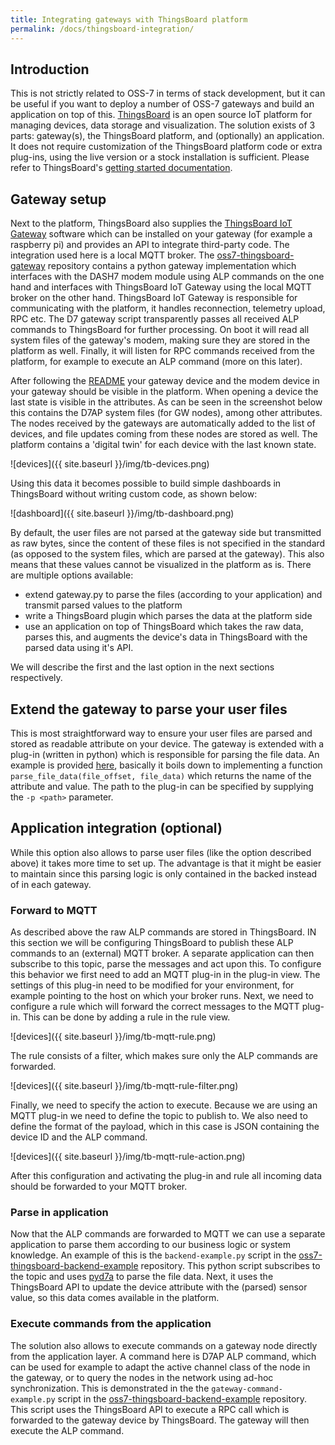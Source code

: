```yaml
---
title: Integrating gateways with ThingsBoard platform
permalink: /docs/thingsboard-integration/
---
```

## Introduction

This is not strictly related to OSS-7 in terms of stack development, but it can be useful if you want to deploy a number of OSS-7 gateways and build an application on top of this. [ThingsBoard](https://thingsboard.io/) is an open source IoT platform for managing devices, data storage and visualization.
The solution exists of 3 parts: gateway(s), the ThingsBoard platform, and (optionally) an application.
It does not require customization of the ThingsBoard platform code or extra plug-ins, using the live version or a stock installation is sufficient. Please refer to ThingsBoard's [getting started documentation](https://thingsboard.io/docs/getting-started-guides/helloworld/).

## Gateway setup

Next to the platform, ThingsBoard also supplies the [ThingsBoard IoT Gateway](https://thingsboard.io/docs/iot-gateway/) software which can be installed on your gateway (for example a raspberry pi) and provides an API to integrate third-party code. The integration used here is a local MQTT broker. The [oss7-thingsboard-gateway](https://github.com/MOSAIC-LoPoW/oss7-thingsboard-gateway) repository contains a python gateway implementation which interfaces with the DASH7 modem module using ALP commands on the one hand and interfaces with ThingsBoard IoT Gateway using the local MQTT broker on the other hand. ThingsBoard IoT Gateway is responsible for communicating with the platform, it handles reconnection, telemetry upload, RPC etc. The D7 gateway script transparently passes all received ALP commands to ThingsBoard for further processing. On boot it will read all system files of the gateway's modem, making sure they are stored in the platform as well. Finally, it will listen for RPC commands received from the platform, for example to execute an ALP command (more on this later).

After following the [README](https://github.com/MOSAIC-LoPoW/oss7-thingsboard-gateway) your gateway device and the modem device in your gateway should be visible in the platform. When opening a device the last state is visible in the attributes. As can be seen in the screenshot below this contains the D7AP system files (for GW nodes), among other attributes. The nodes received by the gateways are automatically added to the list of devices, and file updates coming from these nodes are stored as well. The platform contains a 'digital twin' for each device with the last known state.

![devices]({{ site.baseurl }}/img/tb-devices.png)

Using this data it becomes possible to build simple dashboards in ThingsBoard without writing custom code, as shown below:

![dashboard]({{ site.baseurl }}/img/tb-dashboard.png)

By default, the user files are not parsed at the gateway side but transmitted as raw bytes, since the content of these files is not specified in the standard (as opposed to the system files, which are parsed at the gateway). This also means that these values cannot be visualized in the platform as is. There are multiple options available:
- extend gateway.py to parse the files (according to your application) and transmit parsed values to the platform
- write a ThingsBoard plugin which parses the data at the platform side
- use an application on top of ThingsBoard which takes the raw data, parses this, and augments the device's data in ThingsBoard with the parsed data using it's API.

We will describe the first and the last option in the next sections respectively.

## Extend the gateway to parse your user files

This is most straightforward way to ensure your user files are parsed and stored as readable attribute on your device. The gateway is extended with a plug-in (written in python) which is responsible for parsing the file data. An example is provided [here](https://github.com/MOSAIC-LoPoW/oss7-thingsboard-gateway/tree/master/plugin-example), basically it boils down to implementing a function `parse_file_data(file_offset, file_data)` which returns the name of the attribute and value. The path to the plug-in can be specified by supplying the `-p <path>` parameter.

## Application integration (optional)

While this option also allows to parse user files (like the option described above) it takes more time to set up. The advantage is that it might be easier to maintain since this parsing logic is only contained in the backed instead of in each gateway.

### Forward to MQTT

As described above the raw ALP commands are stored in ThingsBoard. IN this section we will be configuring ThingsBoard to publish these ALP commands to an (external) MQTT broker. A separate application can then subscribe to this topic, parse the messages and act upon this.
To configure this behavior we first need to add an MQTT plug-in in the plug-in view. The settings of this plug-in need to be modified for your environment, for example pointing to the host on which your broker runs. Next, we need to configure a rule which will forward the correct messages to the MQTT plug-in. This can be done by adding a rule in the rule view.

![devices]({{ site.baseurl }}/img/tb-mqtt-rule.png)

The rule consists of a filter, which makes sure only the ALP commands are forwarded.

![devices]({{ site.baseurl }}/img/tb-mqtt-rule-filter.png)

Finally, we need to specify the action to execute. Because we are using an MQTT plug-in we need to define the topic to publish to. We also need to define the format of the payload, which in this case is JSON containing the device ID and the ALP command.

![devices]({{ site.baseurl }}/img/tb-mqtt-rule-action.png)

After this configuration and activating the plug-in and rule all incoming data should be forwarded to your MQTT broker.

### Parse in application

Now that the ALP commands are forwarded to MQTT we can use a separate application to parse them according to our business logic or system knowledge. An example of this is the `backend-example.py` script in the [oss7-thingsboard-backend-example](https://github.com/MOSAIC-LoPoW/oss7-thingsboard-backend-example) repository. This python script subscribes to the topic and uses [pyd7a](https://github.com/MOSAIC-LoPoW/pyd7a) to parse the file data. Next, it uses the ThingsBoard API to update the device attribute with the (parsed) sensor value, so this data comes available in the platform.

### Execute commands from the application

The solution also allows to execute commands on a gateway node directly from the application layer. A command here is D7AP ALP command, which can be used for example to adapt the active channel class of the node in the gateway, or to query the nodes in the network using ad-hoc synchronization. This is demonstrated in the the `gateway-command-example.py` script in the [oss7-thingsboard-backend-example](https://github.com/MOSAIC-LoPoW/oss7-thingsboard-backend-example) repository. This script uses the ThingsBoard API to execute a RPC call which is forwarded to the gateway device by ThingsBoard. The gateway will then execute the ALP command.
